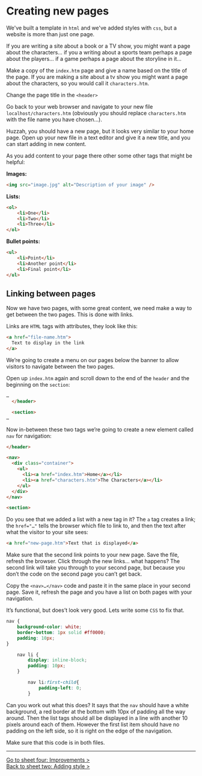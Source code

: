 # Creating new pages

We've built a template in `html` and we've added styles with `css`, but a website is more than just one page.

If you are writing a site about a book or a TV show, you might want a page about the characters… if you a writing about a sports team perhaps a page about the players… if a game perhaps a page about the storyline in it…

Make a copy of the `index.htm` page and give a name based on the title of the page. If you are making a site about a tv show you might want a page about the characters, so you would call it `characters.htm`.

Change the page title in the `<header>`

Go back to your web browser and navigate to your new file `localhost/characters.htm` (obviously you should replace `characters.htm` with the file name you have chosen…).

Huzzah, you should have a new page, but it looks very similar to your home page. Open up your new file in a text editor and give it a new title, and you can start adding in new content.

As you add content to your page there other some other tags that might be helpful:

**Images:**
```html
<img src="image.jpg" alt="Description of your image" />
```

**Lists:**
```html
<ol>
	<li>One</li>
	<li>Two</li>
	<li>Three</li>
</ol>
```

**Bullet points:**
```html
<ul>
	<li>Point</li>
	<li>Another point</li>
	<li>Final point</li>
</ul>
```

## Linking between pages

Now we have two pages, with some great content, we need make a way to get between the two pages. This is done with links.

Links are `HTML` tags with attributes, they look like this:

```html
<a href="file-name.htm">
  Text to display in the link
</a>
```

We’re going to create a menu on our pages below the banner to allow visitors to navigate between the two pages.

Open up `index.htm` again and scroll down to the end of the `header` and the beginning on the `section`:

```html
…
  </header>

  <section>
…
```

Now in-between these two tags we’re going to create a new element called `nav` for navigation:

```html
</header>

<nav>
  <div class="container">
    <ul>
      <li><a href="index.htm">Home</a></li>
      <li><a href="characters.htm">The Characters</a></li>
    </ul>
  </div>
</nav>

<section>
```

Do you see that we added a list with a new tag in it? The `a` tag creates a link; the `href="…"` tells the browser which file to link to, and then the text after what the visitor to your site sees:

```html
<a href="new-page.htm">Text that is displayed</a>
```

Make sure that the second link points to your new page. Save the file, refresh the browser. Click through the new links… what happens? The second link will take you through to your second page, but because you don’t the code on the second page you can’t get back.

Copy the `<nav>…</nav>` code and paste it in the same place in your second page. Save it, refresh the page and you have a list on both pages with your navigation.

It’s functional, but does’t look very good. Lets write some `CSS` to fix that.

```css
nav {
    background-color: white;
    border-bottom: 1px solid #ff0000;
    padding: 10px;
}

    nav li {
        display: inline-block;
        padding: 10px;
    }

        nav li:first-child{
            padding-left: 0;
        }
```

Can you work out what this does? It says that the `nav` should have a white background, a red border at the bottom with 10px of padding all the way around. Then the list tags should all be displayed in a line with another 10 pixels around each of them. However the first list item should have no padding on the left side, so it is right on the edge of the navigation.

Make sure that this code is in both files.

---

[Go to sheet four: Improvements >](4-improvements.md)    
[Back to sheet two: Adding style >](2-style.md)
